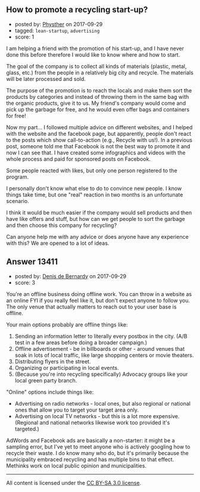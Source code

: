 ## How to promote a recycling start-up?

- posted by: [Physther](https://stackexchange.com/users/3537728/physther) on 2017-09-29
- tagged: `lean-startup`, `advertising`
- score: 1

I am helping a friend with the promotion of his start-up, and I have never done this before therefore I would like to know where and how to start. 

The goal of the company is to collect all kinds of materials (plastic, metal, glass, etc.) from the people in a relatively big city and recycle. The materials will be later processed and sold. 

The purpose of the promotion is to reach the locals and make them sort the products by categories and instead of throwing them in the same bag with the organic products, give it to us. My friend's company would come and pick up the garbage for free, and he would even offer bags and containers for free!

Now my part... I followed multiple advice on different websites, and I helped with the website and the facebook page, but apparently, people don't react to the posts which show call-to-action (e.g., Recycle with us!). In a previous post, someone told me that Facebook is not the best way to promote it and now I can see that. I have created some infographics and videos with the whole process and paid for sponsored posts on Facebook. 

Some people reacted with likes, but only one person registered to the program. 

I personally don't know what else to do to convince new people. I know things take time, but one "real" reaction in two months is an unfortunate scenario. 

I think it would be much easier if the company would sell products and then have like offers and stuff, but how can we get people to sort the garbage and then choose this company for recycling? 

Can anyone help me with any advice or does anyone have any experience with this? We are opened to a lot of ideas. 





## Answer 13411

- posted by: [Denis de Bernardy](https://stackexchange.com/users/182468/denis-de-bernardy) on 2017-09-29
- score: 3

You're an offline business doing offline work. You can throw in a website as an online FYI if you really feel like it, but don't expect anyone to follow you. The only venue that actually matters to reach out to your user base is offline.

Your main options probably are offline things like:

1. Sending an information letter to literally every postbox in the city. (A/B test in a few areas before doing a broader campaign.)
2. Offline advertisement - be in billboards or other - around venues that soak in lots of local traffic, like large shopping centers or movie theaters.
3. Distributing flyers in the street.
4. Organizing or participating in local events.
5. (Because you're into recycling specifically) Advocacy groups like your local green party branch.

"Online" options include things like:

- Advertising on radio networks - local ones, but also regional or national ones that allow you to target your target area only.
- Advertising on local TV networks - but this is a lot more expensive. (Regional and national networks likewise work too provided it's targeted.)

AdWords and Facebook ads are basically a non-starter: it might be a sampling error, but I've yet to meet anyone who is actively googling how to recycle their waste. I do know many who do, but it's primarily because the municipality embraced recycling and has multiple bins to that effect. Methinks work on local public opinion and municipalities.



---

All content is licensed under the [CC BY-SA 3.0 license](https://creativecommons.org/licenses/by-sa/3.0/).

